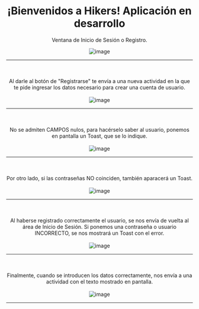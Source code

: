 <html>
  <head style="text-align: center">
    <h1>¡Bienvenidos a Hikers! Aplicación en desarrollo</h1>
  </head>
  <body align = "center">
  <p align="center">Ventana de Inicio de Sesión o Registro.</p>
  
  ![image](https://github.com/user-attachments/assets/72f63574-3112-4289-ba04-5ca183a1b882)
  
  ----------------------------------------------------------------------------------------------------------------
  \
  \
  Al darle al botón de "Registrarse" te envía a una nueva actividad en la que te pide ingresar los datos necesario para crear una cuenta de usuario.
  \
  \
  ![image](https://github.com/user-attachments/assets/74a9125b-7c96-4392-bcb9-aa3efec9d19c)
  
  ----------------------------------------------------------------------------------------------------------------
  \
  \
  No se admiten CAMPOS nulos, para hacérselo saber al usuario, ponemos en pantalla un Toast, que se lo indique.
  \
  \
  ![image](https://github.com/user-attachments/assets/794aefc9-d612-4548-bdb3-fbba99cd7b1b)
  
  ----------------------------------------------------------------------------------------------------------------
  \
  \
  Por otro lado, si las contraseñas NO coinciden, también aparacerá un Toast.
  \
  \
  ![image](https://github.com/user-attachments/assets/95d1f6cd-867d-4c50-97c5-bf011f25dab5)
  
  ----------------------------------------------------------------------------------------------------------------
  \
  \
  Al haberse registrado correctamente el usuario, se nos envía de vuelta al área de Inicio de Sesión. Si ponemos una contraseña o usuario INCORRECTO, se nos mostrará un Toast con el error.
  \
  \
  ![image](https://github.com/user-attachments/assets/acf9bd7a-b7e9-48f5-a0fa-a0edf0ce4188)
  
  ----------------------------------------------------------------------------------------------------------------
  \
  \
  Finalmente, cuando se introducen los datos correctamente, nos envía a una actividad con el texto mostrado en pantalla.
  \
  \
  ![image](https://github.com/user-attachments/assets/56f84bb5-25e4-4d10-87fa-beaeed5fffd9)
  
  ----------------------------------------------------------------------------------------------------------------
  </body>
</html>












